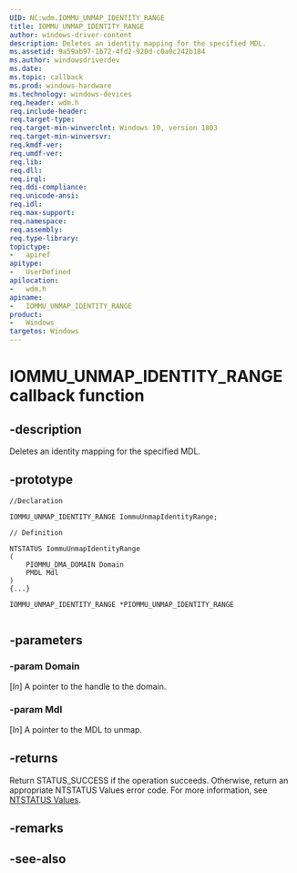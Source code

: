 ```yaml
---
UID: NC:wdm.IOMMU_UNMAP_IDENTITY_RANGE
title: IOMMU_UNMAP_IDENTITY_RANGE
author: windows-driver-content
description: Deletes an identity mapping for the specified MDL.
ms.assetid: 9a59ab97-1b72-4fd2-920d-c0a0c242b184
ms.author: windowsdriverdev
ms.date: 
ms.topic: callback
ms.prod: windows-hardware
ms.technology: windows-devices
req.header: wdm.h
req.include-header:
req.target-type:
req.target-min-winverclnt: Windows 10, version 1803
req.target-min-winversvr:
req.kmdf-ver:
req.umdf-ver:
req.lib:
req.dll:
req.irql: 
req.ddi-compliance:
req.unicode-ansi:
req.idl:
req.max-support:
req.namespace:
req.assembly:
req.type-library: 
topictype: 
-	apiref
apitype: 
-	UserDefined
apilocation: 
-	wdm.h
apiname: 
-	IOMMU_UNMAP_IDENTITY_RANGE
product:
-	Windows
targetos: Windows
---
```


# IOMMU_UNMAP_IDENTITY_RANGE callback function

## -description

Deletes an identity mapping for the specified MDL. 

## -prototype

```
//Declaration

IOMMU_UNMAP_IDENTITY_RANGE IommuUnmapIdentityRange; 

// Definition

NTSTATUS IommuUnmapIdentityRange 
(
	PIOMMU_DMA_DOMAIN Domain
	PMDL Mdl
)
{...}

IOMMU_UNMAP_IDENTITY_RANGE *PIOMMU_UNMAP_IDENTITY_RANGE


```

## -parameters

### -param Domain
[_In_] A pointer to the handle to the domain.

### -param Mdl
[_In_] A pointer to the MDL to unmap. 


## -returns

Return STATUS_SUCCESS if the operation succeeds. Otherwise, return an appropriate NTSTATUS Values error code. For more information, see [NTSTATUS Values](https://docs.microsoft.com/en-us/windows-hardware/drivers/kernel/ntstatus-values).

## -remarks


## -see-also